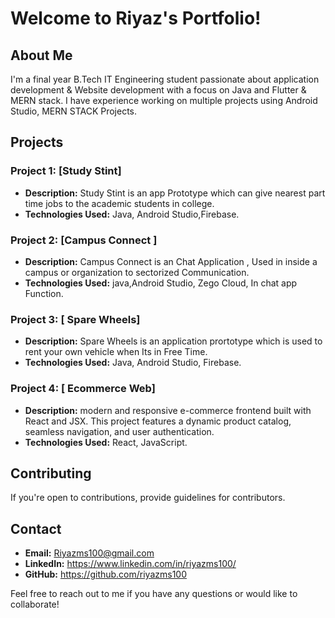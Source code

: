 # Welcome to Riyaz's Portfolio!

## About Me
I'm a final year B.Tech IT Engineering student passionate about application development & Website development with a focus on Java and Flutter & MERN stack. I have experience working on multiple projects using Android Studio, MERN STACK Projects.

## Projects

### Project 1: [Study Stint]
- **Description:** Study Stint is an app Prototype which can give nearest part time jobs to the academic students in college.
- **Technologies Used:** Java, Android Studio,Firebase.


### Project 2: [Campus Connect ]
- **Description:** Campus Connect is an Chat Application , Used in inside  a campus or organization to sectorized Communication.
- **Technologies Used:** java,Android Studio, Zego Cloud, In chat app Function.


### Project 3: [ Spare Wheels]
- **Description:** Spare Wheels is an application prortotype which is used to rent your own vehicle when Its in Free Time.
- **Technologies Used:** Java, Android Studio, Firebase.


### Project 4: [ Ecommerce Web]
- **Description:**  modern and responsive e-commerce frontend built with React and JSX. This project features a dynamic product catalog, seamless navigation, and user authentication.
- **Technologies Used:** React, JavaScript.



## Contributing
If you're open to contributions, provide guidelines for contributors.

## Contact
- **Email:** Riyazms100@gmail.com
- **LinkedIn:** https://www.linkedin.com/in/riyazms100/
- **GitHub:** https://github.com/riyazms100

Feel free to reach out to me if you have any questions or would like to collaborate!
